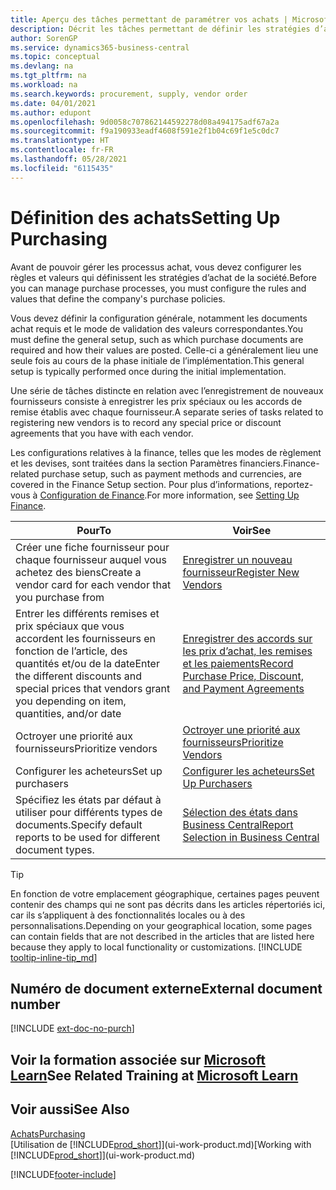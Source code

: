 ```yaml
---
title: Aperçu des tâches permettant de paramétrer vos achats | Microsoft Docs
description: Décrit les tâches permettant de définir les stratégies d’approvisionnement de votre société et de déterminer vos processus d’achat.
author: SorenGP
ms.service: dynamics365-business-central
ms.topic: conceptual
ms.devlang: na
ms.tgt_pltfrm: na
ms.workload: na
ms.search.keywords: procurement, supply, vendor order
ms.date: 04/01/2021
ms.author: edupont
ms.openlocfilehash: 9d0058c707862144592278d08a494175adf67a2a
ms.sourcegitcommit: f9a190933eadf4608f591e2f1b04c69f1e5c0dc7
ms.translationtype: HT
ms.contentlocale: fr-FR
ms.lasthandoff: 05/28/2021
ms.locfileid: "6115435"
---
```

# <a name="setting-up-purchasing"></a><span data-ttu-id="d8de5-103">Définition des achats</span><span class="sxs-lookup"><span data-stu-id="d8de5-103">Setting Up Purchasing</span></span>
<span data-ttu-id="d8de5-104">Avant de pouvoir gérer les processus achat, vous devez configurer les règles et valeurs qui définissent les stratégies d’achat de la société.</span><span class="sxs-lookup"><span data-stu-id="d8de5-104">Before you can manage purchase processes, you must configure the rules and values that define the company's purchase policies.</span></span>

<span data-ttu-id="d8de5-105">Vous devez définir la configuration générale, notamment les documents achat requis et le mode de validation des valeurs correspondantes.</span><span class="sxs-lookup"><span data-stu-id="d8de5-105">You must define the general setup, such as which purchase documents are required and how their values are posted.</span></span> <span data-ttu-id="d8de5-106">Celle-ci a généralement lieu une seule fois au cours de la phase initiale de l’implémentation.</span><span class="sxs-lookup"><span data-stu-id="d8de5-106">This general setup is typically performed once during the initial implementation.</span></span>

<span data-ttu-id="d8de5-107">Une série de tâches distincte en relation avec l’enregistrement de nouveaux fournisseurs consiste à enregistrer les prix spéciaux ou les accords de remise établis avec chaque fournisseur.</span><span class="sxs-lookup"><span data-stu-id="d8de5-107">A separate series of tasks related to registering new vendors is to record any special price or discount agreements that you have with each vendor.</span></span>

<span data-ttu-id="d8de5-108">Les configurations relatives à la finance, telles que les modes de règlement et les devises, sont traitées dans la section Paramètres financiers.</span><span class="sxs-lookup"><span data-stu-id="d8de5-108">Finance-related purchase setup, such as payment methods and currencies, are covered in the Finance Setup section.</span></span> <span data-ttu-id="d8de5-109">Pour plus d’informations, reportez-vous à [Configuration de Finance](finance-setup-finance.md).</span><span class="sxs-lookup"><span data-stu-id="d8de5-109">For more information, see [Setting Up Finance](finance-setup-finance.md).</span></span>

| <span data-ttu-id="d8de5-110">Pour</span><span class="sxs-lookup"><span data-stu-id="d8de5-110">To</span></span> | <span data-ttu-id="d8de5-111">Voir</span><span class="sxs-lookup"><span data-stu-id="d8de5-111">See</span></span> |
| --- | --- |
| <span data-ttu-id="d8de5-112">Créer une fiche fournisseur pour chaque fournisseur auquel vous achetez des biens</span><span class="sxs-lookup"><span data-stu-id="d8de5-112">Create a vendor card for each vendor that you purchase from</span></span>|[<span data-ttu-id="d8de5-113">Enregistrer un nouveau fournisseur</span><span class="sxs-lookup"><span data-stu-id="d8de5-113">Register New Vendors</span></span>](purchasing-how-register-new-vendors.md) |
| <span data-ttu-id="d8de5-114">Entrer les différents remises et prix spéciaux que vous accordent les fournisseurs en fonction de l’article, des quantités et/ou de la date</span><span class="sxs-lookup"><span data-stu-id="d8de5-114">Enter the different discounts and special prices that vendors grant you depending on item, quantities, and/or date</span></span> |[<span data-ttu-id="d8de5-115">Enregistrer des accords sur les prix d’achat, les remises et les paiements</span><span class="sxs-lookup"><span data-stu-id="d8de5-115">Record Purchase Price, Discount, and Payment Agreements</span></span>](purchasing-how-record-purchase-price-discount-payment-agreements.md) |
| <span data-ttu-id="d8de5-116">Octroyer une priorité aux fournisseurs</span><span class="sxs-lookup"><span data-stu-id="d8de5-116">Prioritize vendors</span></span> |[<span data-ttu-id="d8de5-117">Octroyer une priorité aux fournisseurs</span><span class="sxs-lookup"><span data-stu-id="d8de5-117">Prioritize Vendors</span></span>](purchasing-how-prioritize-vendors.md) |
| <span data-ttu-id="d8de5-118">Configurer les acheteurs</span><span class="sxs-lookup"><span data-stu-id="d8de5-118">Set up purchasers</span></span> |[<span data-ttu-id="d8de5-119">Configurer les acheteurs</span><span class="sxs-lookup"><span data-stu-id="d8de5-119">Set Up Purchasers</span></span>](purchasing-how-setup-purchasers.md) |
|<span data-ttu-id="d8de5-120">Spécifiez les états par défaut à utiliser pour différents types de documents.</span><span class="sxs-lookup"><span data-stu-id="d8de5-120">Specify default reports to be used for different document types.</span></span>|[<span data-ttu-id="d8de5-121">Sélection des états dans Business Central</span><span class="sxs-lookup"><span data-stu-id="d8de5-121">Report Selection in Business Central</span></span>](across-report-selections.md)|

> [!TIP]
> <span data-ttu-id="d8de5-122">En fonction de votre emplacement géographique, certaines pages peuvent contenir des champs qui ne sont pas décrits dans les articles répertoriés ici, car ils s’appliquent à des fonctionnalités locales ou à des personnalisations.</span><span class="sxs-lookup"><span data-stu-id="d8de5-122">Depending on your geographical location, some pages can contain fields that are not described in the articles that are listed here because they apply to local functionality or customizations.</span></span> [!INCLUDE [tooltip-inline-tip_md](includes/tooltip-inline-tip_md.md)]

## <a name="external-document-number"></a><span data-ttu-id="d8de5-123">Numéro de document externe</span><span class="sxs-lookup"><span data-stu-id="d8de5-123">External document number</span></span>

[!INCLUDE [ext-doc-no-purch](includes/ext-doc-no-purch.md)]

## <a name="see-related-training-at-microsoft-learn"></a><span data-ttu-id="d8de5-124">Voir la formation associée sur [Microsoft Learn](/learn/paths/trade-get-started-dynamics-365-business-central/)</span><span class="sxs-lookup"><span data-stu-id="d8de5-124">See Related Training at [Microsoft Learn](/learn/paths/trade-get-started-dynamics-365-business-central/)</span></span>

## <a name="see-also"></a><span data-ttu-id="d8de5-125">Voir aussi</span><span class="sxs-lookup"><span data-stu-id="d8de5-125">See Also</span></span>

[<span data-ttu-id="d8de5-126">Achats</span><span class="sxs-lookup"><span data-stu-id="d8de5-126">Purchasing</span></span>](purchasing-manage-purchasing.md)  
<span data-ttu-id="d8de5-127">[Utilisation de [!INCLUDE[prod_short](includes/prod_short.md)]](ui-work-product.md)</span><span class="sxs-lookup"><span data-stu-id="d8de5-127">[Working with [!INCLUDE[prod_short](includes/prod_short.md)]](ui-work-product.md)</span></span>


[!INCLUDE[footer-include](includes/footer-banner.md)]